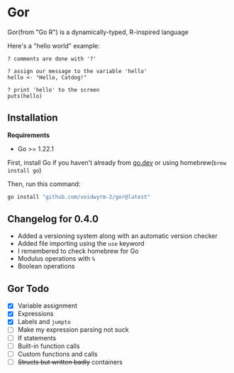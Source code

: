 # Gor
Gor(from "Go R") is a dynamically-typed, R-inspired language

Here's a "hello world" example:
```
? comments are done with '?'

? assign our message to the variable 'hello'
hello <- "Hello, Catdog!"

? print 'hello' to the screen
puts(hello)
```

## Installation
**Requirements**
* Go >= 1.22.1

First, install Go if you haven't already from [go.dev](go.dev) or using homebrew(`brew install go`)

Then, run this command:
```sh
go install "github.com/voidwyrm-2/gor@latest"
```

## Changelog for 0.4.0
- Added a versioning system along with an automatic version checker
- Added file importing using the `use` keyword
- I remembered to check homebrew for Go
- Modulus operations with `%`
- Boolean operations

## Gor Todo
- [x] Variable assignment
- [x] Expressions
- [x] Labels and `jumpto`
- [ ] Make my expression parsing not suck
- [ ] If statements
- [ ] Built-in function calls
- [ ] Custom functions and calls
- [ ] ~~Structs but written badly~~ containers
